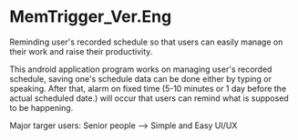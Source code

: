 # MemTrigger_Ver.Eng
Reminding user's recorded schedule so that users can easily manage on their work and raise their productivity.

This android application program works on managing user's recorded schedule, saving one's schedule data can be done either by typing or speaking. After that, alarm on fixed time (5-10 minutes or 1 day before the actual scheduled date.) will occur that users can remind what is supposed to be happening.

Major targer users: Senior people --> Simple and Easy UI/UX
